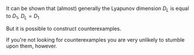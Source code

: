 It can be shown that (almost) generally the Lyapunov dimension $D_L$ is equal to $D_1$,  $D_L=D_1$

But it is possible to construct counterexamples. 

If you're not looking for counterexamples you are very unlikely to stumble upon them, however. 